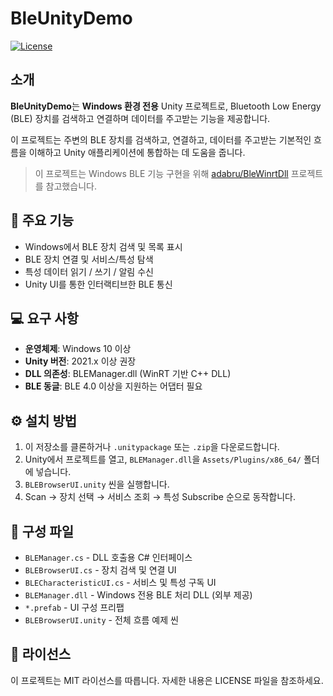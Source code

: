 # BleUnityDemo

[![License](https://img.shields.io/badge/License-MIT-yellow.svg)](https://opensource.org/licenses/MIT)

## 소개

**BleUnityDemo**는 **Windows 환경 전용** Unity 프로젝트로, Bluetooth Low Energy (BLE) 장치를 검색하고 연결하며 데이터를 주고받는 기능을 제공합니다.

이 프로젝트는 주변의 BLE 장치를 검색하고, 연결하고, 데이터를 주고받는 기본적인 흐름을 이해하고 Unity 애플리케이션에 통합하는 데 도움을 줍니다.

> 이 프로젝트는 Windows BLE 기능 구현을 위해 [adabru/BleWinrtDll](https://github.com/adabru/BleWinrtDll) 프로젝트를 참고했습니다.

## 🎯 주요 기능

- Windows에서 BLE 장치 검색 및 목록 표시
- BLE 장치 연결 및 서비스/특성 탐색
- 특성 데이터 읽기 / 쓰기 / 알림 수신
- Unity UI를 통한 인터랙티브한 BLE 통신

## 💻 요구 사항

- **운영체제**: Windows 10 이상
- **Unity 버전**: 2021.x 이상 권장
- **DLL 의존성**: BLEManager.dll (WinRT 기반 C++ DLL)
- **BLE 동글**: BLE 4.0 이상을 지원하는 어댑터 필요

## ⚙️ 설치 방법

1. 이 저장소를 클론하거나 `.unitypackage` 또는 `.zip`을 다운로드합니다.
2. Unity에서 프로젝트를 열고, `BLEManager.dll`을 `Assets/Plugins/x86_64/` 폴더에 넣습니다.
3. `BLEBrowserUI.unity` 씬을 실행합니다.
4. Scan → 장치 선택 → 서비스 조회 → 특성 Subscribe 순으로 동작합니다.

## 🧩 구성 파일

- `BLEManager.cs` - DLL 호출용 C# 인터페이스
- `BLEBrowserUI.cs` - 장치 검색 및 연결 UI
- `BLECharacteristicUI.cs` - 서비스 및 특성 구독 UI
- `BLEManager.dll` - Windows 전용 BLE 처리 DLL (외부 제공)
- `*.prefab` - UI 구성 프리팹
- `BLEBrowserUI.unity` - 전체 흐름 예제 씬

## 📝 라이선스

이 프로젝트는 MIT 라이선스를 따릅니다. 자세한 내용은 LICENSE 파일을 참조하세요.
